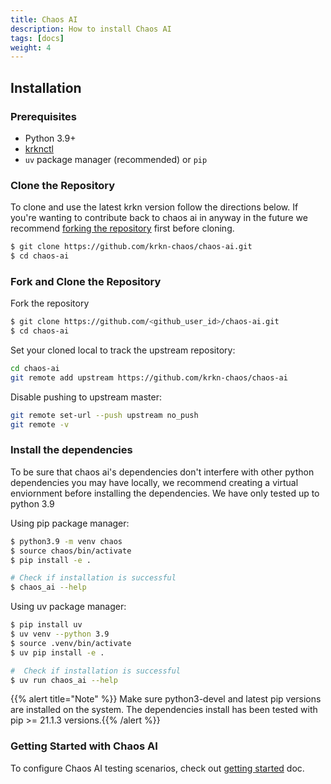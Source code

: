 ```yaml
---
title: Chaos AI
description: How to install Chaos AI
tags: [docs]
weight: 4
---
```



## Installation

### Prerequisites

- Python 3.9+
- [krknctl](/docs/installation/krknctl.md)
- `uv` package manager (recommended) or `pip`

### Clone the Repository

To clone and use the latest krkn version follow the directions below. If you're wanting to contribute back to chaos ai in anyway in the future we recommend [forking the repository](#fork-and-clone-the-repository) first before cloning. 

```bash
$ git clone https://github.com/krkn-chaos/chaos-ai.git
$ cd chaos-ai 
```

### Fork and Clone the Repository
Fork the repository 
```bash
$ git clone https://github.com/<github_user_id>/chaos-ai.git
$ cd chaos-ai 
```

Set your cloned local to track the upstream repository:
```bash
cd chaos-ai
git remote add upstream https://github.com/krkn-chaos/chaos-ai
```

Disable pushing to upstream master:

```bash
git remote set-url --push upstream no_push
git remote -v
```


### Install the dependencies

To be sure that chaos ai's dependencies don't interfere with other python dependencies you may have locally, we recommend creating a virtual enviornment before installing the dependencies. We have only tested up to python 3.9

Using pip package manager:

```bash
$ python3.9 -m venv chaos
$ source chaos/bin/activate
$ pip install -e .

# Check if installation is successful
$ chaos_ai --help
```

Using uv package manager:
```bash
$ pip install uv
$ uv venv --python 3.9
$ source .venv/bin/activate
$ uv pip install -e .

#  Check if installation is successful
$ uv run chaos_ai --help
```

{{% alert title="Note" %}} Make sure python3-devel and latest pip versions are installed on the system. The dependencies install has been tested with pip >= 21.1.3 versions.{{% /alert %}}

### Getting Started with Chaos AI

To configure Chaos AI testing scenarios, check out [getting started](../chaos_ai/getting-started-chaos-ai.md) doc.
